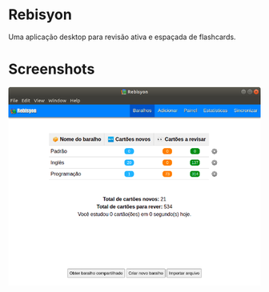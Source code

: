 # Rebisyon
Uma aplicação desktop para revisão ativa e espaçada de flashcards.
# Screenshots
<img src="src/screenshots/estado-atual.png" alt="Imagem do estado atual do software.">